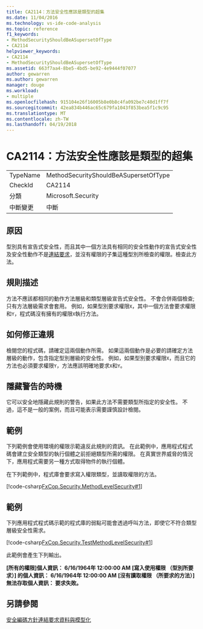 ```yaml
---
title: CA2114：方法安全性應該是類型的超集
ms.date: 11/04/2016
ms.technology: vs-ide-code-analysis
ms.topic: reference
f1_keywords:
- MethodSecurityShouldBeASupersetOfType
- CA2114
helpviewer_keywords:
- CA2114
- MethodSecurityShouldBeASupersetOfType
ms.assetid: 663f7aa4-8be5-4bd5-be92-4e9444f07077
author: gewarren
ms.author: gewarren
manager: douge
ms.workload:
- multiple
ms.openlocfilehash: 915104e26f16005b8e0b8c4fa092be7c40d1ff7f
ms.sourcegitcommit: 42ea834b446ac65c679fa1043f853bea5f1c9c95
ms.translationtype: MT
ms.contentlocale: zh-TW
ms.lasthandoff: 04/19/2018
---
```

# <a name="ca2114-method-security-should-be-a-superset-of-type"></a>CA2114：方法安全性應該是類型的超集
|||
|-|-|
|TypeName|MethodSecurityShouldBeASupersetOfType|
|CheckId|CA2114|
|分類|Microsoft.Security|
|中斷變更|中斷|

## <a name="cause"></a>原因
 型別具有宣告式安全性，而且其中一個方法具有相同的安全性動作的宣告式安全性及安全性動作不是[連結要求](/dotnet/framework/misc/link-demands)，並沒有權限的子集這種型別所檢查的權限。檢查此方法。

## <a name="rule-description"></a>規則描述
 方法不應該都相同的動作方法層級和類型層級宣告式安全性。 不會合併兩個檢查;只有方法層級需求會套用。 例如，如果型別要求權限`X`，其中一個方法會要求權限和`Y`，程式碼沒有擁有的權限`X`執行方法。

## <a name="how-to-fix-violations"></a>如何修正違規
 檢閱您的程式碼，請確定這兩個動作所需。 如果這兩個動作是必要的請確定方法層級的動作，包含指定型別層級的安全性。 例如，如果型別要求權限`X`，而且它的方法也必須要求權限`Y`，方法應該明確地要求`X`和`Y`。

## <a name="when-to-suppress-warnings"></a>隱藏警告的時機
 它可以安全地隱藏此規則的警告，如果此方法不需要類型所指定的安全性。 不過，這不是一般的案例，而且可能表示需要謹慎設計檢閱。

## <a name="example"></a>範例
 下列範例會使用環境的權限示範違反此規則的資訊。 在此範例中，應用程式程式碼會建立安全類型的執行個體之前拒絕類型所需的權限。 在真實世界威脅的情況下，應用程式需要另一種方式取得物件的執行個體。

 在下列範例中，程式庫會要求寫入權限類型，並讀取權限的方法。

 [!code-csharp[FxCop.Security.MethodLevelSecurity#1](../code-quality/codesnippet/CSharp/ca2114-method-security-should-be-a-superset-of-type_1.cs)]

## <a name="example"></a>範例
 下列應用程式程式碼示範的程式庫的弱點可能會透過呼叫方法，即使它不符合類型層級安全性需求。

 [!code-csharp[FxCop.Security.TestMethodLevelSecurity#1](../code-quality/codesnippet/CSharp/ca2114-method-security-should-be-a-superset-of-type_2.cs)]

 此範例會產生下列輸出。

 **[所有的權限]個人資訊： 6/16/1964年 12:00:00 AM**
 **[寫入使用權限 （型別所要求）] 的個人資訊： 6/16/1964年 12:00:00 AM**
 **[沒有讀取權限 （所要求的方法）] 無法存取個人資訊： 要求失敗。**
## <a name="see-also"></a>另請參閱
 [安全編碼方針](/dotnet/standard/security/secure-coding-guidelines)[連結要求](/dotnet/framework/misc/link-demands)[資料與模型化](/dotnet/framework/data/index)